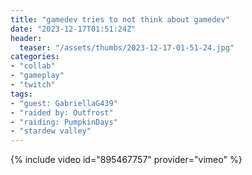 ```yaml
---
title: "gamedev tries to not think about gamedev"
date: "2023-12-17T01:51:24Z"
header:
  teaser: "/assets/thumbs/2023-12-17-01-51-24.jpg"
categories:
- "collab"
- "gameplay"
- "twitch"
tags:
- "guest: GabriellaG439"
- "raided by: Outfrost"
- "raiding: PumpkinDays"
- "stardew valley"
---
```

{% include video id="895467757" provider="vimeo" %}
